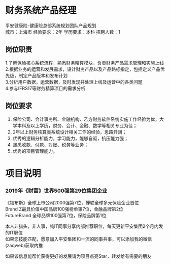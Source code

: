 # 财务系统产品经理
平安健康险-健康险总部系统规划团队产品规划  
城市：上海市 经验要求：2年 学历要求：本科  招聘人数：1

## 岗位职责
1.了解保险核心系统流程，熟悉财务精算模块，负责财务产品需求管理和实施上线   
2.根据业务的运营和发展需求，设计财务产品以及产品路标指定，包括定义产品优先级，制定产品版本和发布计划   
3.分析用户数据，运营数据，及时发现并处理上线及运营中的各类问题   
4.参与IFRS17等财务精算项目的需求分析

## 岗位要求
1. 保险公司、会计事务所、金融机构、乙方财务软件系统实施工作经验为优，大学本科及以上学历，财务、会计、金融、数学等相关专业为佳；   
2. 2年以上财务核算类系统设计相关工作的经验，思路开阔；   
3. 优秀的逻辑分析能力，学习能力，能够自驱，抗压能力强；   
4. 熟悉收款、付款、对账、税务等业务；   
5. 优秀的项目管理能力。

# 项目说明

### 2019年《财富》世界500强第29位集团企业
《福布斯》全球上市公司2000强第7位，蝉联全球多元保险企业首位  
Brand Z最具价值中国品牌100强榜单第7位，金融品牌第2位  
FutureBrand 全球品牌100强第7位，保险品牌第1位

本人非猎头，非人事，纯IT同事分享内部推荐职位，每天更新平安集团2个月内发的IT职位  
如果您技能匹配，愿意加入平安集团和一流的同事共事，可以添加我的微信(zaqweb)获取内推 

如果该信息能帮忙获得更好的发展请为项目点亮Star，转发给有需要的朋友





